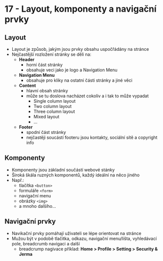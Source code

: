 # 17 - Layout, komponenty a navigační prvky

## Layout 
- Layout je způsob, jakým jsou prvky obsahu uspočřádány na stránce
- Nejčastější rozložení stránky se děli na:
	- **Header**  
		- horní část stránky
		- obsahuje veci jako je logo a Navigation Menu
	- **Navigation Menu** 
		- obsahuje pro kliky na ostatni části stránky a jiné věci
	- **Content**
		- hlavní obsah stránky
		- může se tu doslova nacházet cokoliv a i tak to může vypadat
			- Single column layout
			- Two column layout
			- Three column layout
			- Mixed layout
			- ...
	- **Footer**
		- spodní část stránky
		- nejčastěji soucástí footeru jsou kontakty, sociální sítě a copyright info
## Komponenty
- Komponenty jsou základní součástí webové stánky
- Široká škála ruzných komponentů, každý ideální na něco jiného
- Např.:
	- tlačítka `<button>`
	- formuláře `<form>`
	- navigační menu
	- obrázky `<img>`
	- a mnoho dalšího...
## Navigační prvky
- Navikační prvky pomáhají uživateli se lépe orientovat na stránce
- Mužou být v podobě tlačitka, odkazu, navigační menu/lišta, vyhledávací pole, breadcrumb navigaci a další
	- breadcrump nagivace příklad:
		**Home > Profile > Setting > Security & Jerma**